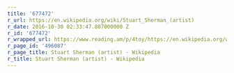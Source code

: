 ```yaml
---
title: '677472'
r_url: https://en.wikipedia.org/wiki/Stuart_Sherman_(artist)
r_date: 2016-10-30 02:33:47.807000000 Z
r_id: '677472'
r_wrapped_url: https://www.reading.am/p/4toy/https://en.wikipedia.org/wiki/Stuart_Sherman_(artist)
r_page_id: '496087'
r_page_title: Stuart Sherman (artist) - Wikipedia
r_title: Stuart Sherman (artist) - Wikipedia
---
```



